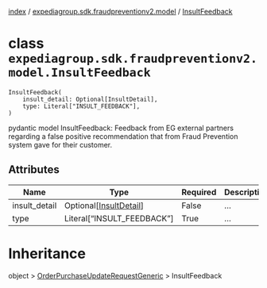 [index](index.md) /
[expediagroup.sdk.fraudpreventionv2.model](expediagroup.sdk.fraudpreventionv2.model.md)
/ [InsultFeedback](InsultFeedback.md)

# class `expediagroup.sdk.fraudpreventionv2.model.InsultFeedback`

```
InsultFeedback(
    insult_detail: Optional[InsultDetail],
    type: Literal["INSULT_FEEDBACK"],
)
```

pydantic model InsultFeedback: Feedback from EG external partners
regarding a false positive recommendation that from Fraud Prevention
system gave for their customer.

## Attributes

| Name          | Type                                        | Required | Description |
| ------------- | ------------------------------------------- | -------- | ----------- |
| insult_detail | Optional\[[InsultDetail](InsultDetail.md)\] | False    | …           |
| type          | Literal\[“INSULT_FEEDBACK”\]                | True     | …           |

# Inheritance

object >
[OrderPurchaseUpdateRequestGeneric](OrderPurchaseUpdateRequestGeneric.md)
\> InsultFeedback
